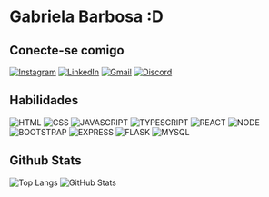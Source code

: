 
# Gabriela Barbosa :D

## Conecte-se comigo 
[![Instagram](https://img.shields.io/badge/Instagram-E4405F?style=for-the-badge&logo=instagram&logoColor=black&color=f5b0db)](https://instagram.com/gabidsbarbosa)
[![LinkedIn](https://img.shields.io/badge/LinkedIn-0077B5?style=for-the-badge&logo=linkedin&logoColor=black&color=f5b0db)](https://www.linkedin.com/in/gabrieladsbarbosa/)
[![Gmail](https://img.shields.io/badge/Gmail-D14836?style=for-the-badge&logo=gmail&logoColor=black&color=f5b0db)](mailto:gabrielasbarbosa4@gmail.com)
[![Discord](https://img.shields.io/badge/Discord-%235865F2.svg?style=for-the-badge&logo=discord&logoColor=black&color=f5b0db)](https://www.discord.com/in/gabirelasb/)
 

## Habilidades

 ![HTML](https://img.shields.io/badge/HTML5-E34F26?style=for-the-badge&logo=html5&logoColor=black&color=f5b0db)
 ![CSS](https://img.shields.io/badge/CSS3-1572B6?style=for-the-badge&logo=css3&logoColor=black&color=f5b0db)
 ![JAVASCRIPT](https://img.shields.io/badge/JavaScript-F7DF1E?style=for-the-badge&logo=javascript&logoColor=black&color=f5b0db)
 ![TYPESCRIPT](https://img.shields.io/badge/TypeScript-007ACC?style=for-the-badge&logo=typescript&logoColor=black&color=f5b0db)
 ![REACT](https://img.shields.io/badge/React-20232A?style=for-the-badge&logo=react&logoColor=black&color=f5b0db)
 ![NODE](https://img.shields.io/badge/Node.js-43853D?style=for-the-badge&logo=node.js&logoColor=black&color=f5b0db)
 ![BOOTSTRAP](https://img.shields.io/badge/Bootstrap-563D7C?style=for-the-badge&logo=bootstrap&logoColor=black&color=f5b0db)
 ![EXPRESS](https://img.shields.io/badge/Express.js-404D59?style=for-the-badge&color=f5b0db)
 ![FLASK](https://img.shields.io/badge/Flask-000000?style=for-the-badge&logo=flask&logoColor=black&color=f5b0db)
 ![MYSQL](https://img.shields.io/badge/MySQL-00000F?style=for-the-badge&logo=mysql&logoColor=black&color=f5b0db)

## Github Stats

![Top Langs](https://github-readme-stats-git-masterrstaa-rickstaa.vercel.app/api/top-langs/?username=gabidsbarbosa&bg_color=000&border_color=30A3DC&title_color=E94D5F&text_color=FFF)
![GitHub Stats](https://github-readme-stats.vercel.app/api?username=gabidsbarbosa&theme=transparent&bg_color=000&border_color=30A3DC&show_icons=true&icon_color=30A3DC&title_color=E94D5F&text_color=FFF)

